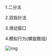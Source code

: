 1.二分法

2.双指针法

3.滑动窗口

4.模拟行为(螺旋数组)

![img](https://code-thinking-1253855093.file.myqcloud.com/pics/%E6%95%B0%E7%BB%84%E6%80%BB%E7%BB%93.png)